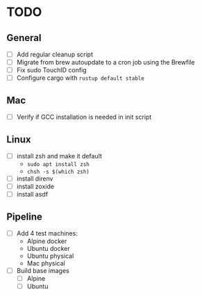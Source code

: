 # TODO

## General

- [ ] Add regular cleanup script
- [ ] Migrate from brew autoupdate to a cron job using the Brewfile
- [ ] Fix sudo TouchID config
- [ ] Configure cargo with `rustup default stable`

## Mac

- [ ] Verify if GCC installation is needed in init script

## Linux

- [ ] install zsh and make it default
  - `sudo apt install zsh`
  - `chsh -s $(which zsh)`
- [ ] install direnv
- [ ] install zoxide
- [ ] install asdf

## Pipeline

- [ ] Add 4 test machines:
  - Alpine docker
  - Ubuntu docker
  - Ubuntu physical
  - Mac physical
- [ ] Build base images
  - [ ] Alpine
  - [ ] Ubuntu

